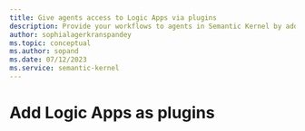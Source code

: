 ```yaml
---
title: Give agents access to Logic Apps via plugins
description: Provide your workflows to agents in Semantic Kernel by adding them as plugins.
author: sophialagerkranspandey
ms.topic: conceptual
ms.author: sopand
ms.date: 07/12/2023
ms.service: semantic-kernel
---
```


# Add Logic Apps as plugins